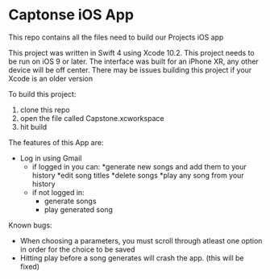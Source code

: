 # Captonse iOS App

This repo contains all the files need to build our Projects iOS app

This project was written in Swift 4 using Xcode 10.2. This project needs to be run on iOS 9 or later.
The interface was built for an iPhone XR, any other device will be off center.
There may be issues building this project if your Xcode is an older version
 
 
 To build this project:
  1. clone this repo
  2. open the file called Capstone.xcworkspace
  3. hit build 


The features of this App are:

* Log in using Gmail 
  * if logged in you can:
   *generate new songs and add them to your history
   *edit song titles
   *delete songs
   *play any song from your history
  * if not logged in:
    * generate songs
    * play generated song
    
    
Known bugs:
  * When choosing a parameters, you must scroll through atleast one option in order for the choice to be saved
  * Hitting play before a song generates will crash the app. (this will be fixed)
  

